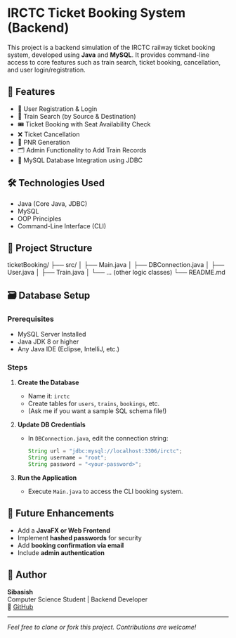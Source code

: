 # IRCTC Ticket Booking System (Backend)

This project is a backend simulation of the IRCTC railway ticket booking system, developed using **Java** and **MySQL**. It provides command-line access to core features such as train search, ticket booking, cancellation, and user login/registration.

## 🔧 Features

- 👤 User Registration & Login
- 🚆 Train Search (by Source & Destination)
- 🎟️ Ticket Booking with Seat Availability Check
- ❌ Ticket Cancellation
- 📄 PNR Generation
- 🗂️ Admin Functionality to Add Train Records
- 💾 MySQL Database Integration using JDBC

## 🛠️ Technologies Used

- Java (Core Java, JDBC)
- MySQL
- OOP Principles
- Command-Line Interface (CLI)

## 📂 Project Structure

ticketBooking/
├── src/
│ ├── Main.java
│ ├── DBConnection.java
│ ├── User.java
│ ├── Train.java
│ └── ... (other logic classes)
└── README.md

## 🗃️ Database Setup

### Prerequisites
- MySQL Server Installed
- Java JDK 8 or higher
- Any Java IDE (Eclipse, IntelliJ, etc.)

### Steps

1. **Create the Database**
   - Name it: `irctc`
   - Create tables for `users`, `trains`, `bookings`, etc.
   - (Ask me if you want a sample SQL schema file!)

2. **Update DB Credentials**
   - In `DBConnection.java`, edit the connection string:
     ```java
     String url = "jdbc:mysql://localhost:3306/irctc";
     String username = "root";
     String password = "<your-password>";
     ```

3. **Run the Application**
   - Execute `Main.java` to access the CLI booking system.

## 🚀 Future Enhancements

- Add a **JavaFX or Web Frontend**
- Implement **hashed passwords** for security
- Add **booking confirmation via email**
- Include **admin authentication**

## 👤 Author

**Sibasish**  
Computer Science Student | Backend Developer  
🔗 [GitHub](https://github.com/Sibasish41)

---

*Feel free to clone or fork this project. Contributions are welcome!*

